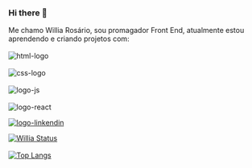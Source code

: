 ### Hi there 👋

Me chamo Willia Rosário, sou promagador Front End, atualmente estou aprendendo e criando projetos com:
<br>
<br>
 <img src="https://img.shields.io/badge/HTML5-E34F26?style=for-the-badge&logo=html5&logoColor=white" alt="html-logo"/>
 <br>
 <br>
 <img src="https://img.shields.io/badge/CSS3-1572B6?style=for-the-badge&logo=css3&logoColor=white" alt="css-logo"/>
<br>
<br>
 <img src="https://img.shields.io/badge/JavaScript-F7DF1E?style=for-the-badge&logo=javascript&logoColor=black" alt="logo-js"/>
 <br>
<br>
<img src="https://img.shields.io/badge/React-61DAFB?style=for-the-badge&logo=react&logoColor=white" alt="logo-react"/>
 
 
   <a href="https://www.linkedin.com/in/willia-ros%C3%A1rio-568ab8272/" /> <img src="https://img.shields.io/badge/LinkedIn-0077B5?style=for-the-badge&logo=linkedin&logoColor=white"  alt="logo-linkendin"/>

   ![Willia Status](https://github-readme-stats.vercel.app/api?username=williadorosario&show_icons=true&theme=transparent)
<br>
<br>
      ![Top Langs](https://github-readme-stats.vercel.app/api/top-langs/?username=williadorosario&layout=compact)

